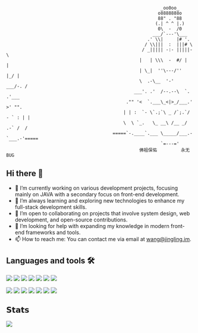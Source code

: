 
<!--


                                                              _oo0oo_
                                                             o8888888o
                                                             88" . "88
                                                            (.| ^ ^ |.)
                                                             0\  -  /0
                                                           ___/`---'\___
                                                         .' \\|     |# '.
                                                        / \\|||  :  |||# \
                                                       / _||||| -:- |||||- \
                                                      |   | \\\  -  #/ |   |
                                                      | \_|  ''\---/''  |_/ |
                                                      \  .-\__  '-'  ___/-. /
                                                    ___'. .'  /--.--\  `. .'___
                                                 ."" '<  `.___\_<|>_/___.' >' "".
                                                | | :  `- \`.;`\ _ /`;.`/ - ` : | |
                                                \  \ `_.   \_ __\ /__ _/   .-` /  /
                                            =====`-.____`.___ \_____/___.-`___.-'=====
                                                              `=---='
                                                      佛祖保佑         永无BUG



Hi there 👋

**Admol/admol** is a ✨ _special_ ✨ repository because its `README.md` (this file) appears on your GitHub profile.

Here are some ideas to get you started:

- 🔭 I’m currently working on ...
- 🌱 I’m currently learning ...
- 👯 I’m looking to collaborate on ...
- 🤔 I’m looking for help with ...
- 💬 Ask me about ...
- 📫 How to reach me: ...
- 😄 Pronouns: ...☺
- ⚡ Fun fact: ...

## 𝗦𝘁𝗮𝘁𝘀

![Admol's github stats](https://github-readme-stats.vercel.app/api?username=admol&show_icons=true&theme=dracula)
[![GitHub Streak](https://streak-stats.demolab.com?user=admol&theme=travelers-theme&exclude_days=Sun%2CMon)](https://github.com/Admol)
-->






                                                              _oo0oo_
                                                             o8888888o
                                                             88" . "88
                                                            (.| ^ ^ |.)
                                                             0\  -  /0
                                                           ___/`---'\___
                                                         .' \\|     |# '.
                                                        / \\|||  :  |||# \
                                                       / _||||| -:- |||||- \
                                                      |   | \\\  -  #/ |   |
                                                      | \_|  ''\---/''  |_/ |
                                                      \  .-\__  '-'  ___/-. /
                                                    ___'. .'  /--.--\  `. .'___
                                                 ."" '<  `.___\_<|>_/___.' >' "".
                                                | | :  `- \`.;`\ _ /`;.`/ - ` : | |
                                                \  \ `_.   \_ __\ /__ _/   .-` /  /
                                            =====`-.____`.___ \_____/___.-`___.-'=====
                                                              `=---='
                                                      佛祖保佑         永无BUG



## Hi there 👋

- 🔭 I’m currently working on various development projects, focusing mainly on JAVA with a secondary focus on front-end development.
- 🌱 I’m always learning and exploring new technologies to enhance my full-stack development skills.
- 👯 I’m open to collaborating on projects that involve system design, web development, and open-source contributions.
- 🤔 I’m looking for help with expanding my knowledge in modern front-end frameworks and tools.
- 📫 How to reach me: You can contact me via email at wang@jingling.im.


## Languages and tools 🛠 
<p>
  <img src="https://img.shields.io/badge/Java-ED8B00?style=for-the-badge&logo=openjdk&logoColor=white"/> 
  <img src="https://img.shields.io/badge/python-3670A0?style=for-the-badge&logo=python&logoColor=ffdd54"/> 
  <img src="https://shields.io/badge/JavaScript-F7DF1E?logo=JavaScript&logoColor=000&style=for-the-badge"/> 
  <img src="https://shields.io/badge/NodeJS-F7DF1E?logo=NodeJS&logoColor=010&style=for-the-badge"/> 
  <img src="https://img.shields.io/badge/-React-00599C?logo=React&style=for-the-badge"/> 
  <img src="https://img.shields.io/npm/v/npm.svg?logo=nodedotjs&style=for-the-badge"/> 
  <img src="https://img.shields.io/badge/-TailwindCSS-C689C6?logo=TailwindCSS&style=for-the-badge" /> 
</p>

<p>
  <img src="https://img.shields.io/badge/Intellij%20Idea-000?logo=intellij-idea&style=for-the-badge"/> 
  <img src="https://img.shields.io/badge/-Git-F05032?&style=for-the-badge&logo=git&logoColor=white"/> 
  <img src="https://img.shields.io/badge/-Docker-46a2f1?&style=for-the-badge&logo=docker&logoColor=white"/> 
  <img src="https://img.shields.io/badge/Vercel-000000?style=for-the-badge&logo=vercel&logoColor=white"/> 
  <img src="https://img.shields.io/badge/Cloudflare-F38020?style=for-the-badge&logo=Cloudflare&logoColor=white"/> 
  <img src="https://img.shields.io/badge/Notion-000000?style=for-the-badge&logo=notion&logoColor=white" /> 
  <img src="https://img.shields.io/badge/chatGPT-74aa9c?logo=openai&logoColor=white&style=for-the-badge"/> 
</p>

## 𝗦𝘁𝗮𝘁𝘀

![](https://github-readme-stats.vercel.app/api?username=admol&show_icons=true&theme=dracula)


